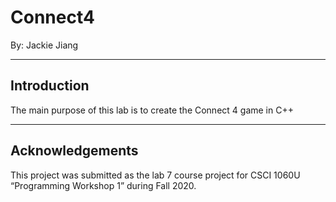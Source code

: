 # Connect4
By: Jackie Jiang

---
## Introduction
The main purpose of this lab is to create the Connect 4 game in C++

---
## Acknowledgements

This project was submitted as the lab 7 course project for CSCI 1060U “Programming Workshop 1” during Fall 2020.
